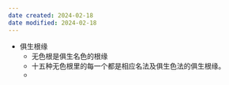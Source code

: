 ```yaml
---
date created: 2024-02-18
date modified: 2024-02-18
---
```

- 俱生根缘
    - 无色根是俱生名色的根缘
    - 十五种无色根里的每一个都是相应名法及俱生色法的俱生根缘。
    - 
